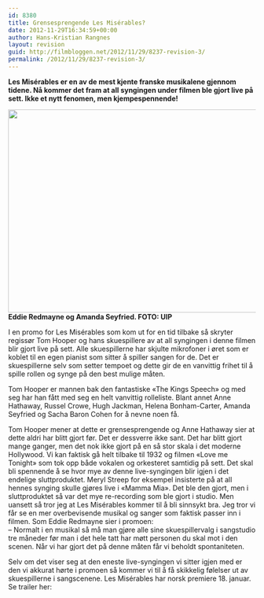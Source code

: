 ```yaml
---
id: 8380
title: Grensesprengende Les Misérables?
date: 2012-11-29T16:34:59+00:00
author: Hans-Kristian Rangnes
layout: revision
guid: http://filmbloggen.net/2012/11/29/8237-revision-3/
permalink: /2012/11/29/8237-revision-3/
---
```

**Les Misérables er en av de mest kjente franske musikalene gjennom tidene. Nå kommer det fram at all syngingen under filmen ble gjort live på sett. Ikke et nytt fenomen, men kjempespennende!**<!--more-->

<a href="http://filmbloggen.net/2012/11/29/grensesprengende-les-miserables/lginvwj4/" rel="attachment wp-att-8239"><img class="alignnone size-large wp-image-8239" src="http://filmbloggen.net/wp-content/uploads//2012/11/lginvwj4-620x413.jpg" alt="" width="620" height="413" /></a>  
**Eddie Redmayne og Amanda Seyfried. FOTO: UIP**

I en promo for Les Misérables som kom ut for en tid tilbake så skryter regissør Tom Hooper og hans skuespillere av at all syngingen i denne filmen blir gjort live på sett. Alle skuespillerne har skjulte mikrofoner i øret som er koblet til en egen pianist som sitter å spiller sangen for de. Det er skuespillerne selv som setter tempoet og dette gir de en vanvittig frihet til å spille rollen og synge på den best mulige måten.

Tom Hooper er mannen bak den fantastiske &laquo;The Kings Speech&raquo; og med seg har han fått med seg en helt vanvittig rolleliste. Blant annet Anne Hathaway, Russel Crowe, Hugh Jackman, Helena Bonham-Carter, Amanda Seyfried og Sacha Baron Cohen for å nevne noen få.

<div class="video-shortcode">
</div>

Tom Hooper mener at dette er grensesprengende og Anne Hathaway sier at dette aldri har blitt gjort før. Det er dessverre ikke sant. Det har blitt gjort mange ganger, men det nok ikke gjort på en så stor skala i det moderne Hollywood. Vi kan faktisk gå helt tilbake til 1932 og filmen &laquo;Love me Tonight&raquo; som tok opp både vokalen og orkesteret samtidig på sett. Det skal bli spennende å se hvor mye av denne live-syngingen blir igjen i det endelige sluttproduktet. Meryl Streep for eksempel insisterte på at all hennes synging skulle gjøres live i &laquo;Mamma Mia&raquo;. Det ble den gjort, men i sluttproduktet så var det mye re-recording som ble gjort i studio. Men uansett så tror jeg at Les Misérables kommer til å bli sinnsykt bra. Jeg tror vi får se en mer overbevisende musikal og sanger som faktisk passer inn i filmen. Som Eddie Redmayne sier i promoen:  
&#8211; Normalt i en musikal så må man gjøre alle sine skuespillervalg i sangstudio tre måneder før man i det hele tatt har møtt personen du skal mot i den scenen. Når vi har gjort det på denne måten får vi beholdt spontaniteten.

Selv om det viser seg at den eneste live-syngingen vi sitter igjen med er den vi akkurat hørte i promoen så kommer vi til å få skikkelig følelser ut av skuespillerne i sangscenene. Les Misérables har norsk premiere 18. januar. Se trailer her:

<div class="video-shortcode">
</div>